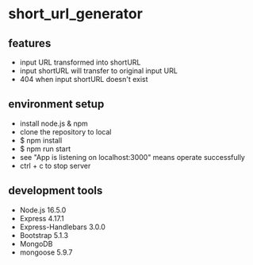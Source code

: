 # short_url_generator
## features
* input URL transformed into shortURL
* input shortURL will transfer to original input URL
* 404 when input shortURL doesn't exist
## environment setup
* install node.js & npm
* clone the repository to local
* $ npm install
* $ npm run start
* see "App is listening on localhost:3000" means operate successfully
* ctrl + c to stop server
## development tools
* Node.js 16.5.0
* Express 4.17.1
* Express-Handlebars 3.0.0
* Bootstrap 5.1.3
* MongoDB
* mongoose 5.9.7
